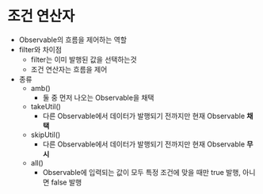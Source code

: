 조건 연산자
===
* Observable의 흐름을 제어하는 역할
* filter와 차이점
  * filter는 이미 발행된 값을 선택하는것
  * 조건 연산자는 흐름을 제어
* 종류
  * amb()
    * 둘 중 먼저 나오는 Observable을 채택
  * takeUtil()
    * 다른 Observable에서 데이터가 발행되기 전까지만 현재 Observable **채택**
  * skipUtil()
    * 다른 Observable에서 데이터가 발행되기 전까지만 현재 Observable **무시**
  * all()
    * Observable에 입력되는 값이 모두 특정 조건에 맞을 때만 true 발행, 아니면 false 발행
